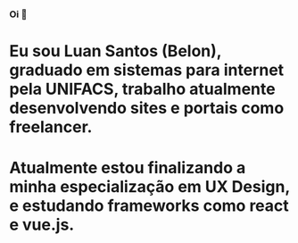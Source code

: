 ### Oi 👋

# Eu sou Luan Santos (Belon), graduado em sistemas para internet pela UNIFACS, trabalho atualmente desenvolvendo sites e portais como freelancer.
# Atualmente estou finalizando a minha especialização em UX Design, e estudando frameworks como react e vue.js.

<!--
**luanbelon/luanbelon** is a ✨ _special_ ✨ repository because its `README.md` (this file) appears on your GitHub profile.

Here are some ideas to get you started:

- 🔭 Estou trabalhando atualmente na Fitarias
- 🌱 Estou aprendendo atualmente JS, REACT, SQL E UX
- 👯 I’m looking to collaborate on ...
- 🤔 I’m looking for help with ...
- 💬 Ask me about ...
- 📫 How to reach me: ...
- 😄 Pronouns: ...
- ⚡ Fun fact: ...
-->
